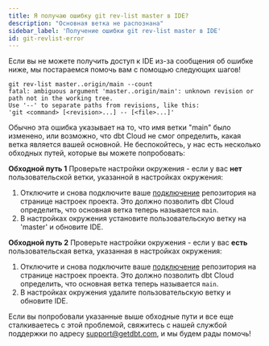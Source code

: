 ```yaml
---
title: Я получаю ошибку git rev-list master в IDE?
description: "Основная ветка не распознана"
sidebar_label: 'Получение ошибки git rev-list master в IDE'
id: git-revlist-error
---
```


Если вы не можете получить доступ к IDE из-за сообщения об ошибке ниже, мы постараемся помочь вам с помощью следующих шагов!

```shell
git rev-list master..origin/main --count
fatal: ambiguous argument 'master..origin/main': unknown revision or path not in the working tree.
Use '--' to separate paths from revisions, like this:
'git <command> [<revision>...] -- [<file>...]'
```

Обычно эта ошибка указывает на то, что имя ветки "main" было изменено, или возможно, что dbt Cloud не смог определить, какая ветка является вашей основной. Не беспокойтесь, у нас есть несколько обходных путей, которые вы можете попробовать:

**Обходной путь 1**
Проверьте настройки окружения - если у вас **нет** пользовательской ветки, указанной в настройках окружения:

1. Отключите и снова подключите ваше [подключение](https://docs.getdbt.com/docs/dbt-cloud/cloud-configuring-dbt-cloud/cloud-import-a-project-by-git-url) репозитория на странице настроек проекта. Это должно позволить dbt Cloud определить, что основная ветка теперь называется `main`.
2. В настройках окружения установите пользовательскую ветку на 'master' и обновите IDE.

**Обходной путь 2**
Проверьте настройки окружения - если у вас **есть** пользовательская ветка, указанная в настройках окружения:

1. Отключите и снова подключите ваше [подключение](https://docs.getdbt.com/docs/dbt-cloud/cloud-configuring-dbt-cloud/cloud-import-a-project-by-git-url) репозитория на странице настроек проекта. Это должно позволить dbt Cloud определить, что основная ветка теперь называется `main`.
2. В настройках окружения удалите пользовательскую ветку и обновите IDE.

Если вы попробовали указанные выше обходные пути и все еще сталкиваетесь с этой проблемой, свяжитесь с нашей службой поддержки по адресу support@getdbt.com, и мы будем рады помочь!